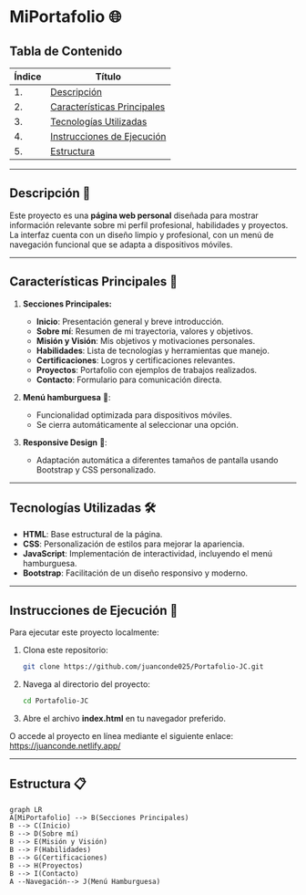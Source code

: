# MiPortafolio 🌐

## Tabla de Contenido
| Índice | Título  |
|--|--|
| 1. | [Descripción](#descripcion) |
| 2. | [Características Principales](#caracteristicas-principales) |
| 3. | [Tecnologías Utilizadas](#tecnologias-utilizadas) |
| 4. | [Instrucciones de Ejecución](#instrucciones-de-ejecucion) |
| 5. | [Estructura](#estructura) |

---

## Descripción 🚀

Este proyecto es una **página web personal** diseñada para mostrar información relevante sobre mi perfil profesional, habilidades y proyectos. La interfaz cuenta con un diseño limpio y profesional, con un menú de navegación funcional que se adapta a dispositivos móviles. 

---

## Características Principales 🧰

1. **Secciones Principales:**
   - **Inicio**: Presentación general y breve introducción.
   - **Sobre mí**: Resumen de mi trayectoria, valores y objetivos.
   - **Misión y Visión**: Mis objetivos y motivaciones personales.
   - **Habilidades**: Lista de tecnologías y herramientas que manejo.
   - **Certificaciones**: Logros y certificaciones relevantes.
   - **Proyectos**: Portafolio con ejemplos de trabajos realizados.
   - **Contacto**: Formulario para comunicación directa.

2. **Menú hamburguesa** 🍔:
   - Funcionalidad optimizada para dispositivos móviles.
   - Se cierra automáticamente al seleccionar una opción.

3. **Responsive Design** 📱:
   - Adaptación automática a diferentes tamaños de pantalla usando Bootstrap y CSS personalizado.

---

## Tecnologías Utilizadas 🛠️

- **HTML**: Base estructural de la página.
- **CSS**: Personalización de estilos para mejorar la apariencia.
- **JavaScript**: Implementación de interactividad, incluyendo el menú hamburguesa.
- **Bootstrap**: Facilitación de un diseño responsivo y moderno.

---

## Instrucciones de Ejecución 📂

Para ejecutar este proyecto localmente:

1. Clona este repositorio:
   ```bash
   git clone https://github.com/juanconde025/Portafolio-JC.git
   ```
2. Navega al directorio del proyecto: 
   ```bash
   cd Portafolio-JC
   ```
3. Abre el archivo **index.html** en tu navegador preferido.

O accede al proyecto en línea mediante el siguiente enlace: https://juanconde.netlify.app/

---

## Estructura 📋

```mermaid
graph LR
A[MiPortafolio] --> B(Secciones Principales)
B --> C(Inicio)
B --> D(Sobre mí)
B --> E(Misión y Visión)
B --> F(Habilidades)
B --> G(Certificaciones)
B --> H(Proyectos)
B --> I(Contacto)
A --Navegación--> J(Menú Hamburguesa)
```